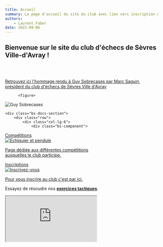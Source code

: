 ```yaml
---
title: Accueil
summary: La page d'accueil du site du club avec lien vers inscription et compétitions
authors:
    - Laurent Faber
date: 2023-09-06
---
```


## Bienvenue sur le site du club d'échecs de Sèvres Ville-d'Avray !

<br/>
<br/>
<div class="container">

<div class="bs-docs-section">
<div class="row">
<div class="col-lg-12">
<div class="text-center"><p><a href="./../blog/blog9/">Retrouvez ici l'hommage rendu à Guy Sobrecases par Marc Saguin,
président&nbspdu&nbspclub&nbspd'échecs&nbspde&nbspSèvres&nbspVille&nbspd'Avray</a></p>
		  
		  <figure>
  <img src="./../blog/img/guy_sobrecases_2024.jpg" class="card-img-top" alt="Guy Sobrecases" style="max-width: 80%">
</figure>
</div>
</div>
</div>
<div/>


	<div class="bs-docs-section">
		<div class="row">
			<div class="col-lg-6">
				<div class="bs-component">
<a href="./../competitions">
					<div class="card text-white bg-primary mb-3" style="max-width: 20rem;">
						<div class="card-header">Compétitions</div>
						<div class="card-body">
                            <img src="./../img/accueil/chessboard_clock.jpg" alt="Echiquier et pendule">
							<p class="card-text">Page dédiée aux différentes compétitions auxquelles le club participe.</p>
						</div>
					</div>
				</div>
			</div>
			<div class="col-lg-6">
				<div class="bs-component">
<a href="./../inscription">
					<div class="card text-black border-secondary mb-3" style="max-width: 20rem;">
                        <div class="card-header">Inscriptions</div>
						<div class="card-body">
                            <img src="./../img/accueil/inscrivez_vous.jpg" alt="Inscrivez-vous">
							<p class="card-text">Pour vous inscrire au club c'est par ici.</p>
						</div>
                    </div>
<a></div>
				</div>
			</div>
		</div>
	</div>
<div class="bs-docs-section">
<div class="row">
          <div class="col-lg-12">
<div class="text-center"><p>Essayez de résoudre nos <strong><a href="./../problemes" class="alert-link">exercices tactiques</a></strong>.</p></div>
                    <div class="embed-responsive embed-responsive-16by9">
                       <iframe class="embed-responsive-item" src="https://livetactics.chessbase.com"></iframe>
                    </div>
                </p>
          </div>
</div>
<div/></div>
